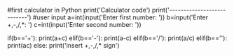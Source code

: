 #first calculator in Python 
print('Calculator code')
print('---------------------------')
#user input
a=int(input('Enter first number: '))
b=input('Enter +,-,/,*: ')
c=int(input('Enter second number: '))

if(b=='+'):
print(a+c)
elif(b=='-'):
print(a-c)
elif(b=='/'):
print(a/c)
elif(b==''):
print(ac)
else:
print('insert +,-,/,* sign')

